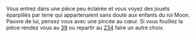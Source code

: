 Vous entrez dans une pièce peu éclairée et vous voyez des jouets éparpillés par terre qui appartenaient sans doute aux enfants du roi Moon. Pauvre de lui, pensez vous avec une pincée au cœur. Si vous fouillez la pièce rendez vous au [39](39) ou repartir au [234](234) faire un autre choix.
